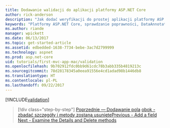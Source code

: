 ```yaml
---
title: Dodawanie walidacji do aplikacji platformy ASP.NET Core
author: rick-anderson
description: "Jak dodać weryfikacji do prostej aplikacji platformy ASP.NET Core."
keywords: "Platformy ASP.NET Core, sprawdzanie poprawności, DataAnnotations"
ms.author: riande
manager: wpickett
ms.date: 06/13/2017
ms.topic: get-started-article
ms.assetid: edbedded-1638-7734-bebe-3ac7d2799999
ms.technology: aspnet
ms.prod: asp.net-core
uid: tutorials/first-mvc-app-mac/validation
ms.openlocfilehash: 9b702912fdc0bb9d61cdc78b3abb335b4819213c
ms.sourcegitcommit: 78d28178345a0eea91556e4cd1adad98b1446db8
ms.translationtype: HT
ms.contentlocale: pl-PL
ms.lasthandoff: 09/22/2017
---
```

[!INCLUDE[validation](../../includes/mvc-intro/validation.md)]

>[!div class="step-by-step"]
<span data-ttu-id="d72a8-104">[Poprzednie — Dodawanie pola](new-field.md)
[obok - zbadać szczegóły i metody zostaną usunięte](xref:tutorials/first-mvc-app/details)</span><span class="sxs-lookup"><span data-stu-id="d72a8-104">[Previous - Add a field](new-field.md)
[Next - Examine the Details and Delete methods](xref:tutorials/first-mvc-app/details)</span></span>


